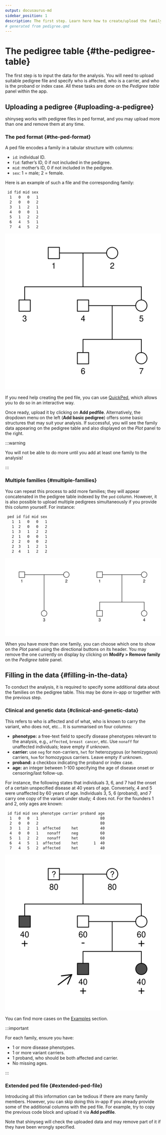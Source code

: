 ```yaml
---
output: docusaurus-md
sidebar_position: 1
description: The first step. Learn here how to create/upload the family data.
# generated from pedigree.qmd
---
```


# The pedigree table {#the-pedigree-table}

The first step is to input the data for the analysis. You will need to
upload suitable pedigree file and specify who is affected, who is a
carrier, and who is the proband or index case. All these tasks are done
on the *Pedigree table* panel within the app.

## Uploading a pedigree {#uploading-a-pedigree}

shinyseg works with pedigree files in ped format, and you may upload
more than one and remove them at any time.

### The ped format {#the-ped-format}

A ped file encodes a family in a tabular structure with columns:

-   `id`: individual ID.
-   `fid`: father’s ID, 0 if not included in the pedigree.
-   `mid`: mother’s ID, 0 if not included in the pedigree.
-   `sex`: 1 = male; 2 = female.

Here is an example of such a file and the corresponding family:

``` text
 id fid mid sex
  1   0   0   1
  2   0   0   2
  3   1   2   1
  4   0   0   1
  5   1   2   2
  6   4   5   1
  7   4   5   2
```

![](img/ped-empty-1.png)

If you need help creating the ped file, you can use
[QuickPed](https://magnusdv.shinyapps.io/quickped), which allows you to
do so in an interactive way.

Once ready, upload it by clicking on **Add pedfile**. Alternatively, the
dropdown menu on the left (**Add basic pedigree**) offers some basic
structures that may suit your analysis. If successful, you will see the
family data appearing on the pedigree table and also displayed on the
*Plot* panel to the right.

:::warning

You will not be able to do more until you add at least one family to the
analysis!

:::

### Multiple families {#multiple-families}

You can repeat this process to add more families; they will appear
concatenated in the pedigree table indexed by the `ped` column. However,
it is also possible to upload multiple pedigrees simultaneously if you
provide this column yourself. For instance:

``` text
 ped id fid mid sex
   1  1   0   0   1
   1  2   0   0   2
   1  3   1   2   2
   2  1   0   0   1
   2  2   0   0   2
   2  3   1   2   1
   2  4   1   2   2
```

![](img/ped-list-1.png)

When you have more than one family, you can choose which one to show on
the *Plot* panel using the directional buttons on its header. You may
remove the one currently on display by clicking on **Modify \> Remove
family** on the *Pedigree table* panel.

## Filling in the data {#filling-in-the-data}

To conduct the analysis, it is required to specify some additional data
about the families on the pedigree table. This may be done in-app or
together with the previous step.

### Clinical and genetic data {#clinical-and-genetic-data}

This refers to who is affected and of what, who is known to carry the
variant, who does not, etc… It is summarised on four columns:

-   **phenotype:** a free-text field to specify disease phenotypes
    relevant to the analysis, e.g., `affected`, `breast cancer`, etc.
    Use `nonaff` for unaffected individuals; leave empty if unknown.
-   **carrier:** use `neg` for non-carriers, `het` for heterozygous (or
    hemizygous) carriers, `hom` for homozygous carriers. Leave empty if
    unknown.
-   **proband:** a checkbox indicating the proband or index case.
-   **age:** an integer between 1-100 specifying the age of disease
    onset or censoring/last follow-up.

For instance, the following states that individuals 3, 6, and 7 had the
onset of a certain unspecified disease at 40 years of age. Conversely, 4
and 5 were unaffected by 60 years of age. Individuals 3, 5, 6 (proband),
and 7 carry one copy of the variant under study; 4 does not. For the
founders 1 and 2, only ages are known:

``` text
 id fid mid sex phenotype carrier proband age
  1   0   0   1                            80
  2   0   0   2                            80
  3   1   2   1  affected     het          40
  4   0   0   1    nonaff     neg          60
  5   1   2   2    nonaff     het          60
  6   4   5   1  affected     het       1  40
  7   4   5   2  affected     het          40
```

![](img/ped-filled-1.png)

You can find more cases on the [Examples](/examples/) section.

:::important

For each family, ensure you have:

-   1 or more disease phenotypes.
-   1 or more variant carriers.
-   1 proband, who should be both affected and carrier.
-   No missing ages.

:::

### Extended ped file {#extended-ped-file}

Introducing all this information can be tedious if there are many family
members. However, you can skip doing this in-app if you already provide
some of the additional columns with the ped file. For example, try to
copy the previous code block and upload it via **Add pedfile**.

Note that shinyseg will check the uploaded data and may remove part of
it if they have been wrongly specified.

